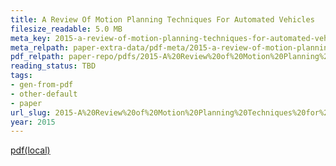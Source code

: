 ```yaml
---
title: A Review Of Motion Planning Techniques For Automated Vehicles
filesize_readable: 5.0 MB
meta_key: 2015-a-review-of-motion-planning-techniques-for-automated-vehicles
meta_relpath: paper-extra-data/pdf-meta/2015-a-review-of-motion-planning-techniques-for-automated-vehicles.yaml
pdf_relpath: paper-repo/pdfs/2015-A%20Review%20of%20Motion%20Planning%20Techniques%20for%20Automated%20Vehicles.pdf
reading_status: TBD
tags:
- gen-from-pdf
- other-default
- paper
url_slug: 2015-A%20Review%20of%20Motion%20Planning%20Techniques%20for%20Automated%20Vehicles
year: 2015
---
```


[pdf(local)](../../paper-repo/pdfs/2015-A%20Review%20of%20Motion%20Planning%20Techniques%20for%20Automated%20Vehicles.pdf)
